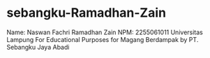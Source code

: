 # sebangku-Ramadhan-Zain
Name: Naswan Fachri Ramadhan Zain
NPM: 2255061011
Universitas Lampung
For Educational Purposes for Magang Berdampak by PT. Sebangku Jaya Abadi
